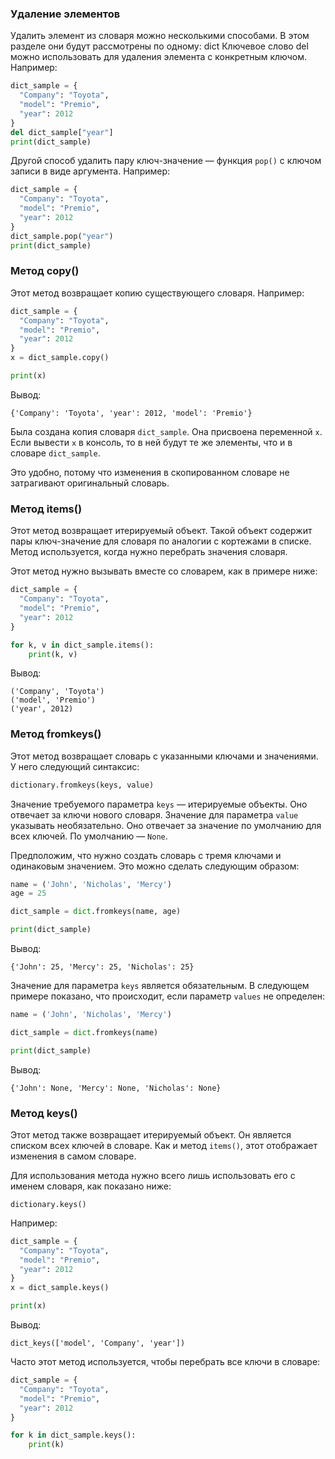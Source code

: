 ### Удаление элементов

Удалить элемент из словаря можно несколькими способами. В этом разделе они будут рассмотрены по одному:
dict
Ключевое слово del можно использовать для удаления элемента с конкретным ключом. Например:

```py
dict_sample = {
  "Company": "Toyota",
  "model": "Premio",
  "year": 2012
}
del dict_sample["year"]
print(dict_sample)
```

Другой способ удалить пару ключ-значение — функция `pop()` с ключом записи в виде аргумента. Например:

```py
dict_sample = {
  "Company": "Toyota",
  "model": "Premio",
  "year": 2012
}
dict_sample.pop("year")
print(dict_sample)
```

### Метод copy()

Этот метод возвращает копию существующего словаря. Например:

```py
dict_sample = {
  "Company": "Toyota",
  "model": "Premio",
  "year": 2012
}
x = dict_sample.copy()

print(x)
```

Вывод:

```
{'Company': 'Toyota', 'year': 2012, 'model': 'Premio'}
```

Была создана копия словаря `dict_sample`. Она присвоена переменной `x`. Если вывести `x` в консоль, то в ней будут те же элементы, что и в словаре `dict_sample`.

Это удобно, потому что изменения в скопированном словаре не затрагивают оригинальный словарь.

### Метод items()

Этот метод возвращает итерируемый объект. Такой объект содержит пары ключ-значение для словаря по аналогии с кортежами в списке. Метод используется, когда нужно перебрать значения словаря.

Этот метод нужно вызывать вместе со словарем, как в примере ниже:

```py
dict_sample = {
  "Company": "Toyota",
  "model": "Premio",
  "year": 2012
}

for k, v in dict_sample.items():
    print(k, v)
```

Вывод:

```
('Company', 'Toyota')
('model', 'Premio')
('year', 2012)
```

### Метод fromkeys()

Этот метод возвращает словарь с указанными ключами и значениями. У него следующий синтаксис:

```py
dictionary.fromkeys(keys, value)
```

Значение требуемого параметра `keys` — итерируемые объекты. Оно отвечает за ключи нового словаря. Значение для параметра `value` указывать необязательно. Оно отвечает за значение по умолчанию для всех ключей. По умолчанию — `None`.

Предположим, что нужно создать словарь с тремя ключами и одинаковым значением. Это можно сделать следующим образом:

```py
name = ('John', 'Nicholas', 'Mercy')
age = 25

dict_sample = dict.fromkeys(name, age)

print(dict_sample)
```

Вывод:

```
{'John': 25, 'Mercy': 25, 'Nicholas': 25}
```

Значение для параметра `keys` является обязательным. В следующем примере показано, что происходит, если параметр `values` не определен:

```py
name = ('John', 'Nicholas', 'Mercy')

dict_sample = dict.fromkeys(name)

print(dict_sample)
```

Вывод:

```
{'John': None, 'Mercy': None, 'Nicholas': None}
```

### Метод keys()

Этот метод также возвращает итерируемый объект. Он является списком всех ключей в словаре. Как и метод `items()`, этот отображает изменения в самом словаре.

Для использования метода нужно всего лишь использовать его с именем словаря, как показано ниже:

```
dictionary.keys()
```

Например:

```py
dict_sample = {
  "Company": "Toyota", 
  "model": "Premio", 
  "year": 2012 
} 
x = dict_sample.keys() 

print(x)
```

Вывод:

```
dict_keys(['model', 'Company', 'year'])
```

Часто этот метод используется, чтобы перебрать все ключи в словаре:

```py
dict_sample = {
  "Company": "Toyota", 
  "model": "Premio", 
  "year": 2012 
} 

for k in dict_sample.keys(): 
    print(k)
```
